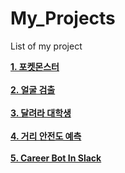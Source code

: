 ﻿# My_Projects
List of my project
<br>

<b><a href="./Project1_Poket">1. 포켓몬스터</a></b> <br><br>
<b><a href="./Project2_FaceDetection">2. 얼굴 검출</a></b> <br><br>
<b><a href="./Project3_RunUnivStudent">3. 달려라 대학생</a></b> <br><br>
<b><a href="./Project4_PredictStreetSafety">4. 거리 안전도 예측</a></b> <br><br>
<b><a href="./Project5_Career_bot_In_Slack">5. Career Bot In Slack</a></b> <br><br>

